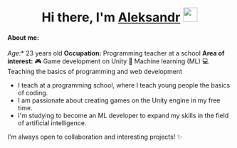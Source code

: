 <h1 align="center">Hi there, I'm <a href="https://daniilshat.ru/" target="_blank">Aleksandr</a> 
<img src="https://github.com/blackcater/blackcater/raw/main/images/Hi.gif" height="32"/></h1>


#### About me:

*Age:** 23 years old 
**Occupation:** Programming teacher at a school 
**Area of interest:** 
🎮 Game development on Unity 
🤖 Machine learning (ML) 
💻 Teaching the basics of programming and web development 
- I teach at a programming school, where I teach young people the basics of coding. 
- I am passionate about creating games on the Unity engine in my free time. 
- I'm studying to become an ML developer to expand my skills in the field of artificial intelligence. 

 I'm always open to collaboration and interesting projects! ✨
